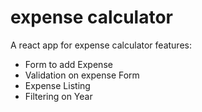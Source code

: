 # expense calculator
A react app for expense calculator
features:
- Form to add Expense
- Validation on expense Form
- Expense Listing
- Filtering on Year
